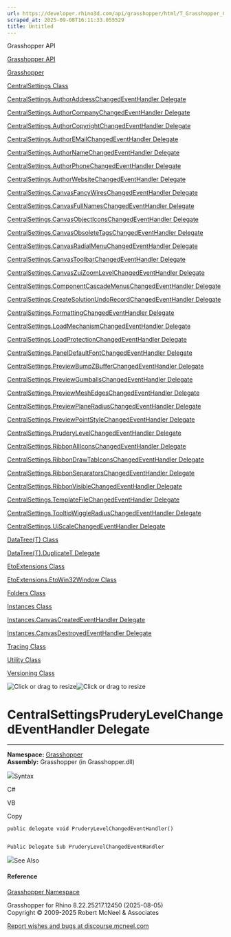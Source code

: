 ```yaml
---
url: https://developer.rhino3d.com/api/grasshopper/html/T_Grasshopper_CentralSettings_PruderyLevelChangedEventHandler.htm
scraped_at: 2025-09-08T16:11:33.055529
title: Untitled
---
```


Grasshopper API

[Grasshopper API](../html/723c01da-9986-4db2-8f53-6f3a7494df75.htm
"Grasshopper API")

[Grasshopper](../html/N_Grasshopper.htm "Grasshopper")

[CentralSettings Class](../html/T_Grasshopper_CentralSettings.htm
"CentralSettings Class")

[CentralSettings.AuthorAddressChangedEventHandler
Delegate](../html/T_Grasshopper_CentralSettings_AuthorAddressChangedEventHandler.htm
"CentralSettings.AuthorAddressChangedEventHandler Delegate")

[CentralSettings.AuthorCompanyChangedEventHandler
Delegate](../html/T_Grasshopper_CentralSettings_AuthorCompanyChangedEventHandler.htm
"CentralSettings.AuthorCompanyChangedEventHandler Delegate")

[CentralSettings.AuthorCopyrightChangedEventHandler
Delegate](../html/T_Grasshopper_CentralSettings_AuthorCopyrightChangedEventHandler.htm
"CentralSettings.AuthorCopyrightChangedEventHandler Delegate")

[CentralSettings.AuthorEMailChangedEventHandler
Delegate](../html/T_Grasshopper_CentralSettings_AuthorEMailChangedEventHandler.htm
"CentralSettings.AuthorEMailChangedEventHandler Delegate")

[CentralSettings.AuthorNameChangedEventHandler
Delegate](../html/T_Grasshopper_CentralSettings_AuthorNameChangedEventHandler.htm
"CentralSettings.AuthorNameChangedEventHandler Delegate")

[CentralSettings.AuthorPhoneChangedEventHandler
Delegate](../html/T_Grasshopper_CentralSettings_AuthorPhoneChangedEventHandler.htm
"CentralSettings.AuthorPhoneChangedEventHandler Delegate")

[CentralSettings.AuthorWebsiteChangedEventHandler
Delegate](../html/T_Grasshopper_CentralSettings_AuthorWebsiteChangedEventHandler.htm
"CentralSettings.AuthorWebsiteChangedEventHandler Delegate")

[CentralSettings.CanvasFancyWiresChangedEventHandler
Delegate](../html/T_Grasshopper_CentralSettings_CanvasFancyWiresChangedEventHandler.htm
"CentralSettings.CanvasFancyWiresChangedEventHandler Delegate")

[CentralSettings.CanvasFullNamesChangedEventHandler
Delegate](../html/T_Grasshopper_CentralSettings_CanvasFullNamesChangedEventHandler.htm
"CentralSettings.CanvasFullNamesChangedEventHandler Delegate")

[CentralSettings.CanvasObjectIconsChangedEventHandler
Delegate](../html/T_Grasshopper_CentralSettings_CanvasObjectIconsChangedEventHandler.htm
"CentralSettings.CanvasObjectIconsChangedEventHandler Delegate")

[CentralSettings.CanvasObsoleteTagsChangedEventHandler
Delegate](../html/T_Grasshopper_CentralSettings_CanvasObsoleteTagsChangedEventHandler.htm
"CentralSettings.CanvasObsoleteTagsChangedEventHandler Delegate")

[CentralSettings.CanvasRadialMenuChangedEventHandler
Delegate](../html/T_Grasshopper_CentralSettings_CanvasRadialMenuChangedEventHandler.htm
"CentralSettings.CanvasRadialMenuChangedEventHandler Delegate")

[CentralSettings.CanvasToolbarChangedEventHandler
Delegate](../html/T_Grasshopper_CentralSettings_CanvasToolbarChangedEventHandler.htm
"CentralSettings.CanvasToolbarChangedEventHandler Delegate")

[CentralSettings.CanvasZuiZoomLevelChangedEventHandler
Delegate](../html/T_Grasshopper_CentralSettings_CanvasZuiZoomLevelChangedEventHandler.htm
"CentralSettings.CanvasZuiZoomLevelChangedEventHandler Delegate")

[CentralSettings.ComponentCascadeMenusChangedEventHandler
Delegate](../html/T_Grasshopper_CentralSettings_ComponentCascadeMenusChangedEventHandler.htm
"CentralSettings.ComponentCascadeMenusChangedEventHandler Delegate")

[CentralSettings.CreateSolutionUndoRecordChangedEventHandler
Delegate](../html/T_Grasshopper_CentralSettings_CreateSolutionUndoRecordChangedEventHandler.htm
"CentralSettings.CreateSolutionUndoRecordChangedEventHandler Delegate")

[CentralSettings.FormattingChangedEventHandler
Delegate](../html/T_Grasshopper_CentralSettings_FormattingChangedEventHandler.htm
"CentralSettings.FormattingChangedEventHandler Delegate")

[CentralSettings.LoadMechanismChangedEventHandler
Delegate](../html/T_Grasshopper_CentralSettings_LoadMechanismChangedEventHandler.htm
"CentralSettings.LoadMechanismChangedEventHandler Delegate")

[CentralSettings.LoadProtectionChangedEventHandler
Delegate](../html/T_Grasshopper_CentralSettings_LoadProtectionChangedEventHandler.htm
"CentralSettings.LoadProtectionChangedEventHandler Delegate")

[CentralSettings.PanelDefaultFontChangedEventHandler
Delegate](../html/T_Grasshopper_CentralSettings_PanelDefaultFontChangedEventHandler.htm
"CentralSettings.PanelDefaultFontChangedEventHandler Delegate")

[CentralSettings.PreviewBumpZBufferChangedEventHandler
Delegate](../html/T_Grasshopper_CentralSettings_PreviewBumpZBufferChangedEventHandler.htm
"CentralSettings.PreviewBumpZBufferChangedEventHandler Delegate")

[CentralSettings.PreviewGumballsChangedEventHandler
Delegate](../html/T_Grasshopper_CentralSettings_PreviewGumballsChangedEventHandler.htm
"CentralSettings.PreviewGumballsChangedEventHandler Delegate")

[CentralSettings.PreviewMeshEdgesChangedEventHandler
Delegate](../html/T_Grasshopper_CentralSettings_PreviewMeshEdgesChangedEventHandler.htm
"CentralSettings.PreviewMeshEdgesChangedEventHandler Delegate")

[CentralSettings.PreviewPlaneRadiusChangedEventHandler
Delegate](../html/T_Grasshopper_CentralSettings_PreviewPlaneRadiusChangedEventHandler.htm
"CentralSettings.PreviewPlaneRadiusChangedEventHandler Delegate")

[CentralSettings.PreviewPointStyleChangedEventHandler
Delegate](../html/T_Grasshopper_CentralSettings_PreviewPointStyleChangedEventHandler.htm
"CentralSettings.PreviewPointStyleChangedEventHandler Delegate")

[CentralSettings.PruderyLevelChangedEventHandler
Delegate](../html/T_Grasshopper_CentralSettings_PruderyLevelChangedEventHandler.htm
"CentralSettings.PruderyLevelChangedEventHandler Delegate")

[CentralSettings.RibbonAllIconsChangedEventHandler
Delegate](../html/T_Grasshopper_CentralSettings_RibbonAllIconsChangedEventHandler.htm
"CentralSettings.RibbonAllIconsChangedEventHandler Delegate")

[CentralSettings.RibbonDrawTabIconsChangedEventHandler
Delegate](../html/T_Grasshopper_CentralSettings_RibbonDrawTabIconsChangedEventHandler.htm
"CentralSettings.RibbonDrawTabIconsChangedEventHandler Delegate")

[CentralSettings.RibbonSeparatorsChangedEventHandler
Delegate](../html/T_Grasshopper_CentralSettings_RibbonSeparatorsChangedEventHandler.htm
"CentralSettings.RibbonSeparatorsChangedEventHandler Delegate")

[CentralSettings.RibbonVisibleChangedEventHandler
Delegate](../html/T_Grasshopper_CentralSettings_RibbonVisibleChangedEventHandler.htm
"CentralSettings.RibbonVisibleChangedEventHandler Delegate")

[CentralSettings.TemplateFileChangedEventHandler
Delegate](../html/T_Grasshopper_CentralSettings_TemplateFileChangedEventHandler.htm
"CentralSettings.TemplateFileChangedEventHandler Delegate")

[CentralSettings.TooltipWiggleRadiusChangedEventHandler
Delegate](../html/T_Grasshopper_CentralSettings_TooltipWiggleRadiusChangedEventHandler.htm
"CentralSettings.TooltipWiggleRadiusChangedEventHandler Delegate")

[CentralSettings.UiScaleChangedEventHandler
Delegate](../html/T_Grasshopper_CentralSettings_UiScaleChangedEventHandler.htm
"CentralSettings.UiScaleChangedEventHandler Delegate")

[DataTree(T) Class](../html/T_Grasshopper_DataTree_1.htm "DataTree\(T\)
Class")

[DataTree(T).DuplicateT
Delegate](../html/T_Grasshopper_DataTree_1_DuplicateT.htm
"DataTree\(T\).DuplicateT Delegate")

[EtoExtensions Class](../html/T_Grasshopper_EtoExtensions.htm "EtoExtensions
Class")

[EtoExtensions.EtoWin32Window
Class](../html/T_Grasshopper_EtoExtensions_EtoWin32Window.htm
"EtoExtensions.EtoWin32Window Class")

[Folders Class](../html/T_Grasshopper_Folders.htm "Folders Class")

[Instances Class](../html/T_Grasshopper_Instances.htm "Instances Class")

[Instances.CanvasCreatedEventHandler
Delegate](../html/T_Grasshopper_Instances_CanvasCreatedEventHandler.htm
"Instances.CanvasCreatedEventHandler Delegate")

[Instances.CanvasDestroyedEventHandler
Delegate](../html/T_Grasshopper_Instances_CanvasDestroyedEventHandler.htm
"Instances.CanvasDestroyedEventHandler Delegate")

[Tracing Class](../html/T_Grasshopper_Tracing.htm "Tracing Class")

[Utility Class](../html/T_Grasshopper_Utility.htm "Utility Class")

[Versioning Class](../html/T_Grasshopper_Versioning.htm "Versioning Class")

![Click or drag to resize](../icons/TocOpen.gif)![Click or drag to
resize](../icons/TocClose.gif)

# CentralSettingsPruderyLevelChangedEventHandler Delegate  
  
---  
  
**Namespace:** [Grasshopper](N_Grasshopper.htm)  
**Assembly:** Grasshopper (in Grasshopper.dll)

![](../icons/SectionExpanded.png)Syntax

C#

VB

Copy

    
    
    public delegate void PruderyLevelChangedEventHandler()
    
    
    Public Delegate Sub PruderyLevelChangedEventHandler

![](../icons/SectionExpanded.png)See Also

#### Reference

[Grasshopper Namespace](N_Grasshopper.htm)

Grasshopper for Rhino 8.22.25217.12450 (2025-08-05)  
Copyright © 2009-2025 Robert McNeel & Associates

[Report wishes and bugs at
discourse.mcneel.com](https://discourse.mcneel.com/c/grasshopper)

